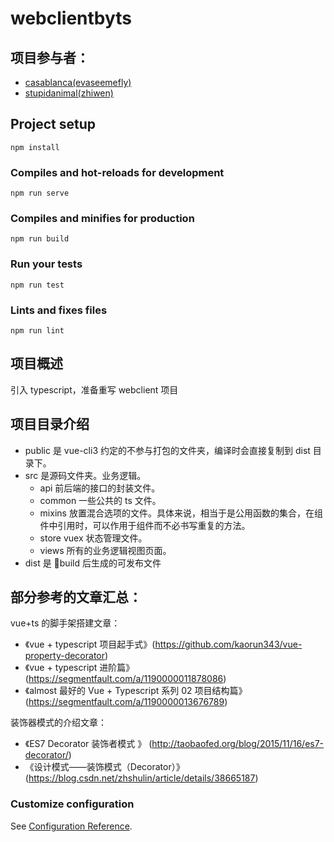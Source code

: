 # webclientbyts

## 项目参与者：

- [casablanca(evaseemefly)](https://github.com/evaseemefly)
- [stupidanimal(zhiwen)](https://github.com/stupidanimal)

## Project setup

```
npm install
```

### Compiles and hot-reloads for development

```
npm run serve
```

### Compiles and minifies for production

```
npm run build
```

### Run your tests

```
npm run test
```

### Lints and fixes files

```
npm run lint
```

## 项目概述

引入 typescript，准备重写 webclient 项目

## 项目目录介绍

- public 是 vue-cli3 约定的不参与打包的文件夹，编译时会直接复制到 dist 目录下。
- src 是源码文件夹。业务逻辑。
  - api 前后端的接口的封装文件。
  - common 一些公共的 ts 文件。
  - mixins 放置混合选项的文件。具体来说，相当于是公用函数的集合，在组件中引用时，可以作用于组件而不必书写重复的方法。
  - store vuex 状态管理文件。
  - views 所有的业务逻辑视图页面。
- dist 是 build 后生成的可发布文件

## 部分参考的文章汇总：

vue+ts 的脚手架搭建文章：

- 《vue + typescript 项目起手式》(https://github.com/kaorun343/vue-property-decorator)
- 《vue + typescript 进阶篇》(https://segmentfault.com/a/1190000011878086)
- 《almost 最好的 Vue + Typescript 系列 02 项目结构篇》(https://segmentfault.com/a/1190000013676789)

装饰器模式的介绍文章：

- 《ES7 Decorator 装饰者模式 》
  (http://taobaofed.org/blog/2015/11/16/es7-decorator/)
- 《设计模式——装饰模式（Decorator）》
  (https://blog.csdn.net/zhshulin/article/details/38665187)

### Customize configuration

See [Configuration Reference](https://cli.vuejs.org/config/).
